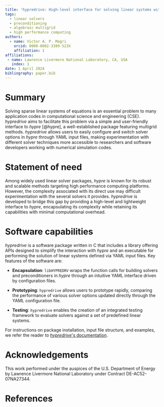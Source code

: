 ```yaml
---
title: 'hypredrive: High-level interface for solving linear systems with hypre'
tags:
  - linear solvers
  - preconditioning
  - algebraic multigrid
  - high performance computing
authors:
  - name: Victor A. P. Magri
    orcid: 0000-0002-3389-523X
    affiliation: 1
affiliations:
 - name: Lawrence Livermore National Laboratory, CA, USA
   index: 1
date: 1 April 2024
bibliography: paper.bib
---
```


# Summary

Solving sparse linear systems of equations is an essential problem to many application
codes in computational science and engineering (CSE). *hypredrive* aims to facilitate this
problem via a simple and user-friendly interface to *hypre* [@hypre], a well-established
package featuring multigrid methods. *hypredrive* allows users to easily configure and
switch solver options in *hypre* through YAML input files, making experimentation with
different solver techniques more accessible to researchers and software developers working
with numerical simulation codes.

# Statement of need

Among widely used linear solver packages, *hypre* is known for its robust and scalable
methods targeting high performance computing platforms. However, the complexity associated
with its direct use may difficult experimentation with the several solvers it
provides. *hypredrive* is developed to bridge this gap by providing a high-level and
lightweight interface to *hypre*, encapsulating its complexity while retaining its
capabilities with minimal computational overhead.

# Software capabilities

*hypredrive* is a software package written in C that includes a library offering APIs
designed to simplify the interaction with *hypre* and an executable for performing the
solution of linear systems defined via YAML input files. Key features of the software are:

* **Encapsulation**: `libHYPREDRV` wraps the function calls for building solvers and
  preconditioners in *hypre* through an intuitive YAML interface driven by configuration
  files.


* **Prototyping**: `hypredrive` allows users to prototype rapidly, comparing the
  performance of various solver options updated directly through the YAML configuration file.


* **Testing**: `hypredrive` enables the creation of an integrated testing framework to
  evaluate solvers against a set of predefined linear systems.

For instructions on package installation, input file structure, and examples, we refer the
reader to [*hypredrive*'s documentation](https://hypredrive.readthedocs.io/en/latest/).

# Acknowledgements

This work performed under the auspices of the U.S. Department of Energy by Lawrence
Livermore National Laboratory under Contract DE-AC52-07NA27344.

# References

